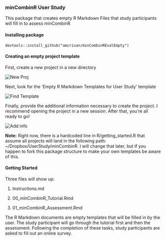 ### minCombinR User Study

This package that creates empty R Markdown Files that study participants will fill in to assess minCombinR

#### Installing package

```
devtools::install_github("amcrisan/minCombinREvalEmpty")
```

#### Creating an empty project template

First, create a new project in a new directory

![](https://user-images.githubusercontent.com/5395870/61008585-ca518100-a324-11e9-953c-51e567aa6ef4.png "New Proj")

Next, look for the 'Empty R Markdown Templates for User Study' template

![](https://user-images.githubusercontent.com/5395870/61008584-c9b8ea80-a324-11e9-8587-da993c1ff717.png "Find Template")


Finally, provide the additional information necessary to create the project. I recommend opening the project in a new session. After that, you're all ready to go!

![](https://user-images.githubusercontent.com/5395870/61008583-c9b8ea80-a324-11e9-9b90-fd66902ccc05.png "Add info")



**Note:** Right now, there is a hardcoded line in R/getting_started.R that assume all projects will land in the following path: ~/Dropbox/UserStudy/minCombinR. I will change that later, but if you happen to fork this package structure to make your own templates be aware of this. 


#### Getting Started
Three files will show up:

1) Instructions.md

2) 00_minCombinR_Tutorial.Rmd

3) 01_minCombinR_Assessment.Rmd

The R Markdown documents are empty templates that will be filled in by the user. The study participant will go through the tutorial first and then the assessment. Following the completion of these tasks, study participants are asked to fill out an online survey.

